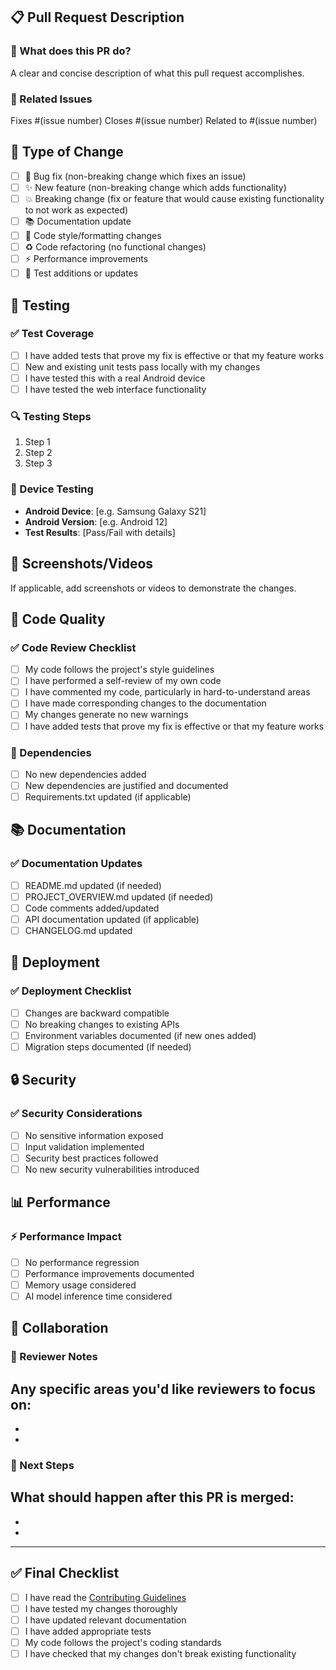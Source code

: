 ## 📋 Pull Request Description

### 🎯 What does this PR do?
A clear and concise description of what this pull request accomplishes.

### 🔗 Related Issues
Fixes #(issue number)
Closes #(issue number)
Related to #(issue number)

## 🔄 Type of Change
- [ ] 🐛 Bug fix (non-breaking change which fixes an issue)
- [ ] ✨ New feature (non-breaking change which adds functionality)
- [ ] 💥 Breaking change (fix or feature that would cause existing functionality to not work as expected)
- [ ] 📚 Documentation update
- [ ] 🎨 Code style/formatting changes
- [ ] ♻️ Code refactoring (no functional changes)
- [ ] ⚡ Performance improvements
- [ ] 🧪 Test additions or updates

## 🧪 Testing

### ✅ Test Coverage
- [ ] I have added tests that prove my fix is effective or that my feature works
- [ ] New and existing unit tests pass locally with my changes
- [ ] I have tested this with a real Android device
- [ ] I have tested the web interface functionality

### 🔍 Testing Steps
1. Step 1
2. Step 2
3. Step 3

### 📱 Device Testing
- **Android Device**: [e.g. Samsung Galaxy S21]
- **Android Version**: [e.g. Android 12]
- **Test Results**: [Pass/Fail with details]

## 📸 Screenshots/Videos
If applicable, add screenshots or videos to demonstrate the changes.

## 📝 Code Quality

### ✅ Code Review Checklist
- [ ] My code follows the project's style guidelines
- [ ] I have performed a self-review of my own code
- [ ] I have commented my code, particularly in hard-to-understand areas
- [ ] I have made corresponding changes to the documentation
- [ ] My changes generate no new warnings
- [ ] I have added tests that prove my fix is effective or that my feature works

### 🔧 Dependencies
- [ ] No new dependencies added
- [ ] New dependencies are justified and documented
- [ ] Requirements.txt updated (if applicable)

## 📚 Documentation

### ✅ Documentation Updates
- [ ] README.md updated (if needed)
- [ ] PROJECT_OVERVIEW.md updated (if needed)
- [ ] Code comments added/updated
- [ ] API documentation updated (if applicable)
- [ ] CHANGELOG.md updated

## 🚀 Deployment

### ✅ Deployment Checklist
- [ ] Changes are backward compatible
- [ ] No breaking changes to existing APIs
- [ ] Environment variables documented (if new ones added)
- [ ] Migration steps documented (if needed)

## 🔒 Security

### ✅ Security Considerations
- [ ] No sensitive information exposed
- [ ] Input validation implemented
- [ ] Security best practices followed
- [ ] No new security vulnerabilities introduced

## 📊 Performance

### ⚡ Performance Impact
- [ ] No performance regression
- [ ] Performance improvements documented
- [ ] Memory usage considered
- [ ] AI model inference time considered

## 🤝 Collaboration

### 👥 Reviewer Notes
Any specific areas you'd like reviewers to focus on:
- 
- 
- 

### 🎯 Next Steps
What should happen after this PR is merged:
- 
- 
- 

---

## ✅ Final Checklist
- [ ] I have read the [Contributing Guidelines](CONTRIBUTING.md)
- [ ] I have tested my changes thoroughly
- [ ] I have updated relevant documentation
- [ ] I have added appropriate tests
- [ ] My code follows the project's coding standards
- [ ] I have checked that my changes don't break existing functionality 